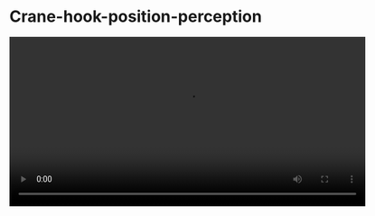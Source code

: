 # Crane-hook-position-perception


<video width="630" height="300" src="https://user-images.githubusercontent.com/126239/151127893-5c98ba8d-c431-4a25-bb1f-e0b33645a2b6.mp4"></video>
